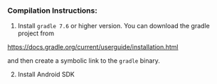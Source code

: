 ### Compilation Instructions:

1) Install `gradle 7.6` or higher version. You can download the gradle project from

https://docs.gradle.org/current/userguide/installation.html

and then create a symbolic link to the `gradle` binary.

2) Install Android SDK

